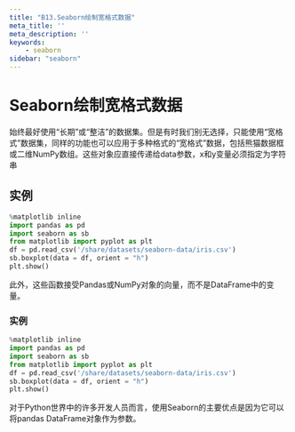 ```yaml
---
title: "B13.Seaborn绘制宽格式数据"
meta_title: ''
meta_description: ''
keywords: 
    - seaborn
sidebar: "seaborn"
---
```

# Seaborn绘制宽格式数据

始终最好使用“长期”或“整洁”的数据集。但是有时我们别无选择，只能使用“宽格式”数据集，同样的功能也可以应用于多种格式的“宽格式”数据，包括熊猫数据框或二维NumPy数组。这些对象应直接传递给data参数，x和y变量必须指定为字符串

## 实例

```python
%matplotlib inline
import pandas as pd
import seaborn as sb
from matplotlib import pyplot as plt
df = pd.read_csv('/share/datasets/seaborn-data/iris.csv')
sb.boxplot(data = df, orient = "h")
plt.show()
```

此外，这些函数接受Pandas或NumPy对象的向量，而不是DataFrame中的变量。

### 实例

```python
%matplotlib inline
import pandas as pd
import seaborn as sb
from matplotlib import pyplot as plt
df = pd.read_csv('/share/datasets/seaborn-data/iris.csv')
sb.boxplot(data = df, orient = "h")
plt.show()
```

对于Python世界中的许多开发人员而言，使用Seaborn的主要优点是因为它可以将pandas DataFrame对象作为参数。
<code class=gatsby-kernelname data-language=python></code>
<script type="text/javascript" src="https://cdn.freeaihub.com/asset/js/cell.js"></script>
